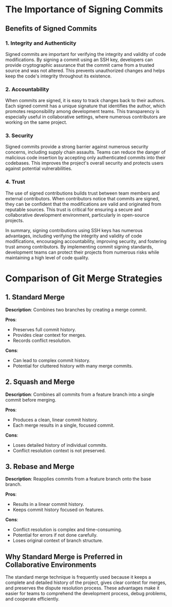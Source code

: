 # The Importance of Signing Commits

## Benefits of Signed Commits

### 1. Integrity and Authenticity
Signed commits are important for verifying the integrity and validity of code modifications. By signing a commit using an SSH key, developers can provide cryptographic assurance that the commit came from a trusted source and was not altered. This prevents unauthorized changes and helps keep the code's integrity throughout its existence.

### 2. Accountability
When commits are signed, it is easy to track changes back to their authors. Each signed commit has a unique signature that identifies the author, which promotes responsibility among development teams. This transparency is especially useful in collaborative settings, where numerous contributors are working on the same project.

### 3. Security
Signed commits provide a strong barrier against numerous security concerns, including supply chain assaults. Teams can reduce the danger of malicious code insertion by accepting only authenticated commits into their codebases. This improves the project's overall security and protects users against potential vulnerabilities.

### 4. Trust
The use of signed contributions builds trust between team members and external contributors. When contributors notice that commits are signed, they can be confident that the modifications are valid and originated from reputable sources. This trust is critical for ensuring a secure and collaborative development environment, particularly in open-source projects.

In summary, signing contributions using SSH keys has numerous advantages, including verifying the integrity and validity of code modifications, encouraging accountability, improving security, and fostering trust among contributors. By implementing commit signing standards, development teams can protect their projects from numerous risks while maintaining a high level of code quality.

# Comparison of Git Merge Strategies

## 1. Standard Merge

**Description**: Combines two branches by creating a merge commit.

**Pros**:
- Preserves full commit history.
- Provides clear context for merges.
- Records conflict resolution.

**Cons**:
- Can lead to complex commit history.
- Potential for cluttered history with many merge commits.

## 2. Squash and Merge

**Description**: Combines all commits from a feature branch into a single commit before merging.

**Pros**:
- Produces a clean, linear commit history.
- Each merge results in a single, focused commit.

**Cons**:
- Loses detailed history of individual commits.
- Conflict resolution context is not preserved.

## 3. Rebase and Merge

**Description**: Reapplies commits from a feature branch onto the base branch.

**Pros**:
- Results in a linear commit history.
- Keeps commit history focused on features.

**Cons**:
- Conflict resolution is complex and time-consuming.
- Potential for errors if not done carefully.
- Loses original context of branch structure.

## Why Standard Merge is Preferred in Collaborative Environments

The standard merge technique is frequently used because it keeps a complete and detailed history of the project, gives clear context for merges, and preserves the dispute resolution process. These advantages make it easier for teams to comprehend the development process, debug problems, and cooperate efficiently.


